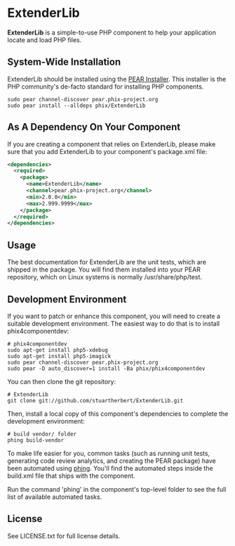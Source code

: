ExtenderLib
==============

**ExtenderLib** is a simple-to-use PHP component to help your application locate and load PHP files.

System-Wide Installation
------------------------

ExtenderLib should be installed using the [PEAR Installer](http://pear.php.net). This installer is the PHP community's de-facto standard for installing PHP components.

    sudo pear channel-discover pear.phix-project.org
    sudo pear install --alldeps phix/ExtenderLib

As A Dependency On Your Component
---------------------------------

If you are creating a component that relies on ExtenderLib, please make sure that you add ExtenderLib to your component's package.xml file:

```xml
<dependencies>
  <required>
    <package>
      <name>ExtenderLib</name>
      <channel>pear.phix-project.org</channel>
      <min>2.0.0</min>
      <max>2.999.9999</max>
    </package>
  </required>
</dependencies>
```

Usage
-----

The best documentation for ExtenderLib are the unit tests, which are shipped in the package.  You will find them installed into your PEAR repository, which on Linux systems is normally /usr/share/php/test.

Development Environment
-----------------------

If you want to patch or enhance this component, you will need to create a suitable development environment. The easiest way to do that is to install phix4componentdev:

    # phix4componentdev
    sudo apt-get install php5-xdebug
    sudo apt-get install php5-imagick
    sudo pear channel-discover pear.phix-project.org
    sudo pear -D auto_discover=1 install -Ba phix/phix4componentdev

You can then clone the git repository:

    # ExtenderLib
    git clone git://github.com/stuartherbert/ExtenderLib.git

Then, install a local copy of this component's dependencies to complete the development environment:

    # build vendor/ folder
    phing build-vendor

To make life easier for you, common tasks (such as running unit tests, generating code review analytics, and creating the PEAR package) have been automated using [phing](http://phing.info).  You'll find the automated steps inside the build.xml file that ships with the component.

Run the command 'phing' in the component's top-level folder to see the full list of available automated tasks.

License
-------

See LICENSE.txt for full license details.
